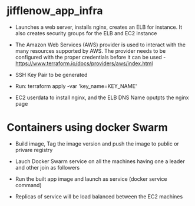 # jifflenow_app_infra
- Launches a web server, installs nginx, creates an ELB for instance. It also creates security groups for the ELB and EC2 instance

- The Amazon Web Services (AWS) provider is used to interact with the many resources supported by AWS. The provider needs to be configured with the proper credentials before it can be used - https://www.terraform.io/docs/providers/aws/index.html

- SSH Key Pair to be generated

- Run: terraform apply -var 'key_name=KEY_NAME'

- EC2 userdata to install nginx, and the ELB DNS Name oputpts the nginx page

# Containers using docker Swarm

- Build image, Tag the image version and push the image to public or privare registry

- Lauch Docker Swarm service on all the machines having one a leader and other join as followers

- Run the built app image and launch as service (docker service command)

- Replicas of service will be load balanced between the EC2 machines

